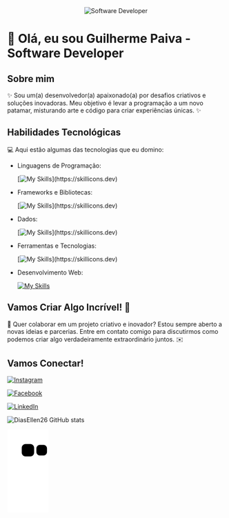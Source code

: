 <div align="center">
  <img src="https://i.pinimg.com/originals/0f/25/e4/0f25e4668c1c7740b5ed41835339d67f.gif" alt="Software Developer">
</div>

# 🚀 Olá, eu sou Guilherme Paiva - Software Developer 

## Sobre mim

✨ Sou um(a) desenvolvedor(a) apaixonado(a) por desafios criativos e soluções inovadoras. Meu objetivo é levar a programação a um novo patamar, misturando arte e código para criar experiências únicas. ✨

## Habilidades Tecnológicas

💻 Aqui estão algumas das tecnologias que eu domino:

-  Linguagens de Programação: 

    [![My Skills](https://skillicons.dev/icons?i=java,cs,dotnet,javascript,python,)](https://skillicons.dev)
- Frameworks e Bibliotecas: 

    [![My Skills](https://skillicons.dev/icons?i=spring,react,)](https://skillicons.dev)
- Dados: 

    [![My Skills](https://skillicons.dev/icons?i=mysql,postgres,)](https://skillicons.dev)
- Ferramentas e Tecnologias: 

    [![My Skills](https://skillicons.dev/icons?i=git,github,visualstudio,eclipse,vscode,visualstudio,)](https://skillicons.dev)
- Desenvolvimento Web:

    [![My Skills](https://skillicons.dev/icons?i=php,html,css)](https://skillicons.dev) 


## Vamos Criar Algo Incrível! 💫

💬 Quer colaborar em um projeto criativo e inovador? Estou sempre aberto a novas ideias e parcerias. Entre em contato comigo para discutirmos como podemos criar algo verdadeiramente extraordinário juntos. ✉️

## Vamos Conectar!

[![Instagram](https://img.shields.io/badge/-eaiguilhermep-purple?style=flat-square&logo=Instagram&logoColor=white&link=https://www.instagram.com/eaiguilhermep/)](https://www.instagram.com/eaiguilhermep/)

[![Facebook](https://img.shields.io/badge/-Guilherme-blue?style=flat-square&logo=Facebook&logoColor=white&link=https://www.facebook.com/Guiifoxx)](https://www.facebook.com/Guiifoxx)

[![LinkedIn](https://img.shields.io/badge/-Guilherme_Paiva-blue?style=flat-square&logo=LinkedIn&logoColor=white&link=https://www.linkedin.com/in/guilherme-caetano-paiva/)](https://www.linkedin.com/in/guilherme-caetano-paiva/)


![DiasEllen26 GitHub stats](https://github-readme-stats.vercel.app/api?username=Guilhermecpaiva\&rank_icon=percentile)


![Snake animation](https://github.com/Guilhermecpaiva/Guilhermecpaiva/blob/output/github-contribution-grid-snake.svg)
